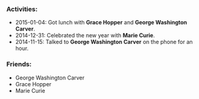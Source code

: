 ### Activities:
- 2015-01-04: Got lunch with **Grace Hopper** and **George Washington Carver**.
- 2014-12-31: Celebrated the new year with **Marie Curie**.
- 2014-11-15: Talked to **George Washington Carver** on the phone for an hour.

### Friends:
- George Washington Carver
- Grace Hopper
- Marie Curie
